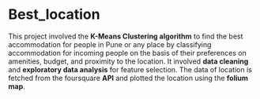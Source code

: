 # Best_location
This project involved the  **K-Means Clustering algorithm**  to find the best accommodation for people in Pune or any place by classifying accommodation for incoming people on the basis of their preferences on amenities, budget, and proximity to the location.
It involved **data cleaning** and **exploratory data analysis** for feature selection.
The data of location is fetched from the foursquare **API** and plotted the location using the **folium map**.
